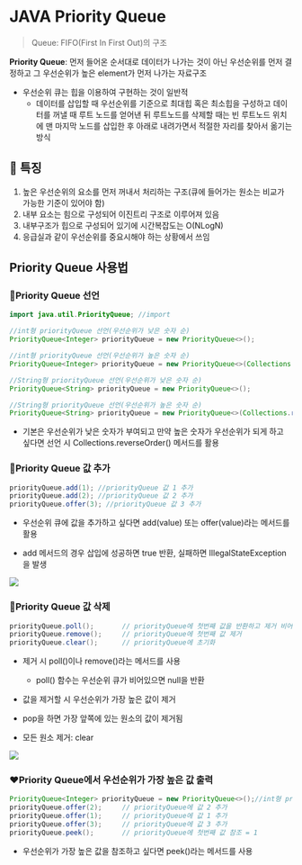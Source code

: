 # JAVA Priority Queue

> Queue: FIFO(First In First Out)의 구조

**Priority Queue**: 먼저 들어온 순서대로 데이터가 나가는 것이 아닌 우선순위를 먼저 결정하고 그 우선순위가 높은 element가 먼저 나가는 자료구조

- 우선순위 큐는 힙을 이용하여 구현하는 것이 일반적
  - 데이터를 삽입할 때 우선순위를 기준으로 최대힙 혹은 최소힙을 구성하고 데이터를 꺼낼 때 루트 노드를 얻어낸 뒤 루트노드를 삭제할 때는 빈 루트노드 위치에 맨 마지막 노드를 삽입한 후 아래로 내려가면서 적절한 자리를 찾아서 옮기는 방식



## :star2: 특징

1. 높은 우선순위의 요소를 먼저 꺼내서 처리하는 구조(큐에 들어가는 원소는 비교가 가능한 기준이 있어야 함)
2. 내부 요소는 힘으로 구성되어 이진트리 구조로 이루어져 있음
3. 내부구조가 힙으로 구성되어 있기에 시간복잡도는 O(NLogN)
4. 응급실과 같이 우선순위를 중요시해야 하는 상황에서 쓰임



## Priority Queue 사용법

### :yellow_heart:Priority Queue 선언

```java
import java.util.PriorityQueue; //import

//int형 priorityQueue 선언(우선순위가 낮은 숫자 순)
PriorityQueue<Integer> priorityQueue = new PriorityQueue<>();

//int형 priorityQueue 선언(우선순위가 높은 숫자 순)
PriorityQueue<Integer> priorityQueue = new PriorityQueue<>(Collections.reverseOrder());

//String형 priorityQueue 선언(우선순위가 낮은 숫자 순)
PriorityQueue<String> priorityQueue = new PriorityQueue<>();

//String형 priorityQueue 선언(우선순위가 높은 숫자 순)
PriorityQueue<String> priorityQueue = new PriorityQueue<>(Collections.reverseOrder());
```

- 기본은 우선순위가 낮은 숫자가 부여되고 만약 높은 숫자가 우선순위가 되게 하고 싶다면 선언 시 Collections.reverseOrder() 메서드를 활용



### :blue_heart:Priority Queue 값 추가

```java
priorityQueue.add(1); //priorityQueue 값 1 추가
priorityQueue.add(2); //priorityQueue 값 2 추가
priorityQueue.offer(3); //priorityQueue 값 3 추가
```

- 우선순위 큐에 값을 추가하고 싶다면 add(value) 또는 offer(value)라는 메서드를 활용

- add 메서드의 경우 삽입에 성공하면 true 반환, 실패하면  IllegalStateException을 발생

![](https://img1.daumcdn.net/thumb/R1280x0/?scode=mtistory2&fname=https%3A%2F%2Fblog.kakaocdn.net%2Fdn%2Fb52ZtE%2FbtqHjpsl7Os%2FHwdi4lWzY26XdbaEgdqEB0%2Fimg.png)



### :purple_heart:Priority Queue 값 삭제

```java
priorityQueue.poll();       // priorityQueue에 첫번째 값을 반환하고 제거 비어있다면 null
priorityQueue.remove();     // priorityQueue에 첫번째 값 제거
priorityQueue.clear();      // priorityQueue에 초기화
```

- 제거 시 poll()이나 remove()라는 메서드를 사용
  - poll() 함수는 우선순위 큐가 비어있으면 null을 반환

- 값을 제거할 시 우선순위가 가장 높은 값이 제거

- pop을 하면 가장 앞쪽에 있는 원소의 값이 제거됨
- 모든 원소 제거: clear

![](https://img1.daumcdn.net/thumb/R1280x0/?scode=mtistory2&fname=https%3A%2F%2Fblog.kakaocdn.net%2Fdn%2FbM5xqo%2FbtqHxcRRMge%2FcokOnz4QFcExmKeFnDaNW0%2Fimg.png)



### :heart:Priority Queue에서 우선순위가 가장 높은 값 출력

```java
PriorityQueue<Integer> priorityQueue = new PriorityQueue<>();//int형 priorityQueue 선언
priorityQueue.offer(2);     // priorityQueue에 값 2 추가
priorityQueue.offer(1);     // priorityQueue에 값 1 추가
priorityQueue.offer(3);     // priorityQueue에 값 3 추가
priorityQueue.peek();       // priorityQueue에 첫번째 값 참조 = 1
```

- 우선순위가 가장 높은 값을 참조하고 싶다면 peek()라는 메서드를 사용